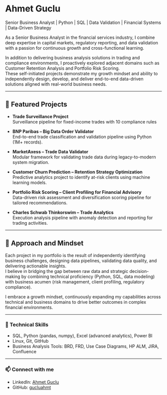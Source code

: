 #  Ahmet Guclu

Senior Business Analyst | Python | SQL | Data Validation | Financial Systems | Data-Driven Strategy

As a Senior Business Analyst in the financial services industry, I combine deep expertise in capital markets, regulatory reporting, and data validation with a passion for continuous growth and cross-functional learning.

In addition to delivering business analysis solutions in trading and compliance environments, I proactively explored adjacent domains such as Customer Retention Analysis and Portfolio Risk Scoring.  
These self-initiated projects demonstrate my growth mindset and ability to independently design, develop, and deliver end-to-end data-driven solutions aligned with real-world business needs.

---

## 📌 Featured Projects

- **Trade Surveillance Project**  
  Surveillance pipeline for fixed-income trades with 10 compliance rules

- **BNP Paribas – Big Data Order Validator**  
  End-to-end trade classification and validation pipeline using Python (1M+ records).

- **MarketAxess – Trade Data Validator**  
  Modular framework for validating trade data during legacy-to-modern system migration.

- **Customer Churn Prediction – Retention Strategy Optimization**  
  Predictive analytics project to identify at-risk clients using machine learning models.

- **Portfolio Risk Scoring – Client Profiling for Financial Advisory**  
  Data-driven risk assessment and diversification scoring pipeline for tailored recommendations.

- **Charles Schwab Thinkorswim – Trade Analytics**  
  Execution analysis pipeline with anomaly detection and reporting for trading activities.


---

## 🧠 Approach and Mindset

Each project in my portfolio is the result of independently identifying business challenges, designing data pipelines, validating data quality, and delivering actionable insights.  
I believe in bridging the gap between raw data and strategic decision-making by combining technical proficiency (Python, SQL, data modeling) with business acumen (risk management, client profiling, regulatory compliance).

I embrace a growth mindset, continuously expanding my capabilities across technical and business domains to drive better outcomes in complex financial environments.

---

### 🔧 Technical Skills
- SQL, Python (pandas, numpy), Excel (advanced analytics), Power BI
- Linux, Git, GitHub
- Business Analysis Tools: BRD, FRD, Use Case Diagrams, HP ALM, JIRA, Confluence

---

### 📫 Connect with me
- LinkedIn: [Ahmet Guclu](https://www.linkedin.com/in/ahmet-guclu-7907992a5/)
- GitHub: [gucluahmt](https://github.com/gucluahmt)


